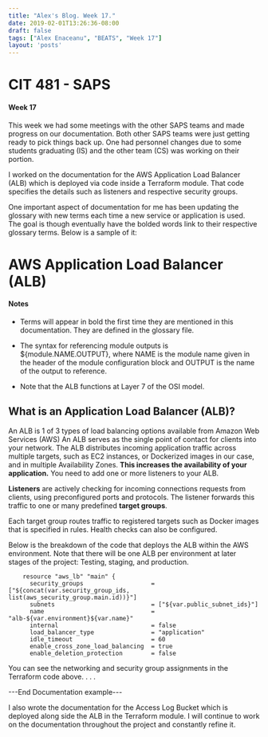 ```yaml
---
title: "Alex's Blog. Week 17."
date: 2019-02-01T13:26:36-08:00
draft: false
tags: ["Alex Enaceanu", "BEATS", "Week 17"]
layout: 'posts'
---
```


# CIT 481 - SAPS
#### Week 17
This week we had some meetings with the other SAPS teams and made progress on our documentation. Both other SAPS teams were just getting ready to pick things back up. One had personnel changes due to some students graduating (IS) and the other team (CS) was working on their portion.  

I worked on the documentation for the  AWS Application Load Balancer (ALB) which is deployed via code inside a Terraform module. That code specifies the details such as listeners and respective security groups.

One important aspect of documentation for me has been updating the glossary with new terms each time a new service or application is used. The goal is though eventually have the bolded words link to their respective glossary terms. Below is a sample of it:
  # AWS Application Load Balancer (ALB)

  #### Notes

  * Terms will appear in bold the first time they are mentioned in this documentation. They are defined in the glossary file.

  * The syntax for referencing module outputs is ${module.NAME.OUTPUT}, where NAME is the module name given in the header of the module configuration block and OUTPUT is the name of the output to reference.

  * Note that the ALB functions at Layer 7 of the OSI model.

  ## What is an Application Load Balancer (ALB)?
  An ALB is 1 of 3 types of load balancing options available from Amazon Web Services (AWS) An ALB serves as the single point of contact for clients into your network. The ALB distributes incoming application traffic across multiple targets, such as EC2 instances, or Dockerized images in our case, and in multiple Availability Zones. **This increases the availability of your application.** You need to add one or more listeners to your ALB.

  **Listeners** are actively checking for incoming connections requests from clients, using preconfigured ports and protocols. The listener forwards this traffic to one or many predefined **target groups**.

  Each target group routes traffic to registered targets such as Docker images that is specified in rules. Health checks can also be configured.

  Below is the breakdown of the code that deploys the ALB within the AWS environment. Note that there will be one ALB per environment at later stages of the project: Testing, staging, and production.

        resource "aws_lb" "main" {
          security_groups                   = ["${concat(var.security_group_ids, list(aws_security_group.main.id))}"]
          subnets                           = ["${var.public_subnet_ids}"]
          name                              = "alb-${var.environment}${var.name}"
          internal                          = false
          load_balancer_type                = "application"
          idle_timeout                      = 60
          enable_cross_zone_load_balancing  = true
          enable_deletion_protection        = false


  You can see the networking and security group assignments in the Terraform code above. . . .

  ---End Documentation example---

  I also wrote the documentation for the Access Log Bucket which is deployed along side the ALB in the Terraform module. I will continue to work on the documentation throughout the project and constantly refine it.
